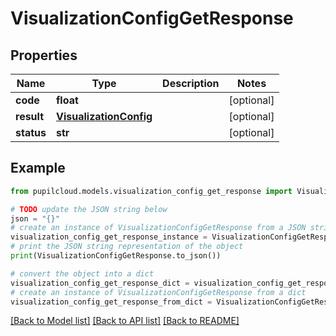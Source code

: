 # VisualizationConfigGetResponse


## Properties

Name | Type | Description | Notes
------------ | ------------- | ------------- | -------------
**code** | **float** |  | [optional] 
**result** | [**VisualizationConfig**](VisualizationConfig.md) |  | [optional] 
**status** | **str** |  | [optional] 

## Example

```python
from pupilcloud.models.visualization_config_get_response import VisualizationConfigGetResponse

# TODO update the JSON string below
json = "{}"
# create an instance of VisualizationConfigGetResponse from a JSON string
visualization_config_get_response_instance = VisualizationConfigGetResponse.from_json(json)
# print the JSON string representation of the object
print(VisualizationConfigGetResponse.to_json())

# convert the object into a dict
visualization_config_get_response_dict = visualization_config_get_response_instance.to_dict()
# create an instance of VisualizationConfigGetResponse from a dict
visualization_config_get_response_from_dict = VisualizationConfigGetResponse.from_dict(visualization_config_get_response_dict)
```
[[Back to Model list]](../README.md#documentation-for-models) [[Back to API list]](../README.md#documentation-for-api-endpoints) [[Back to README]](../README.md)


